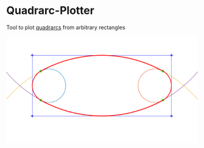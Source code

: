 # Quadrarc-Plotter
Tool to plot [quadrarcs](http://users.cs.cardiff.ac.uk/Paul.Rosin/resources/papers/oval2-CAGD-postprint.pdf) from arbitrary rectangles

![image](screen.png)
